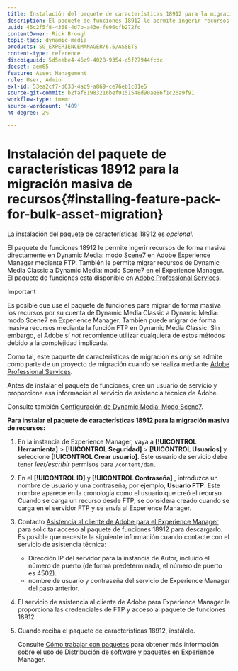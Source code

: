 ```yaml
---
title: Instalación del paquete de características 18912 para la migración masiva de recursos
description: El paquete de funciones 18912 le permite ingerir recursos de forma masiva mediante FTP o migrar recursos de Dynamic Media Classic a Dynamic Media en Adobe Experience Manager. Este feature pack opcional está disponible en la asistencia de Adobe.
uuid: 45c2f5f8-4368-4d7b-a43e-fe96cfb272fd
contentOwner: Rick Brough
topic-tags: dynamic-media
products: SG_EXPERIENCEMANAGER/6.5/ASSETS
content-type: reference
discoiquuid: 5d5eebe4-46c9-4028-9354-c5f27944fcdc
docset: aem65
feature: Asset Management
role: User, Admin
exl-id: 53ea2cf7-d633-4ab9-a869-ce76eb1c01e5
source-git-commit: b2faf81983216bef9151548d90ae86f1c26a9f91
workflow-type: tm+mt
source-wordcount: '409'
ht-degree: 2%

---
```


# Instalación del paquete de características 18912 para la migración masiva de recursos{#installing-feature-pack-for-bulk-asset-migration}

La instalación del paquete de características 18912 es *opcional*.

El paquete de funciones 18912 le permite ingerir recursos de forma masiva directamente en Dynamic Media: modo Scene7 en Adobe Experience Manager mediante FTP. También le permite migrar recursos de Dynamic Media Classic a Dynamic Media: modo Scene7 en el Experience Manager. El paquete de funciones está disponible en [Adobe Professional Services](https://business.adobe.com/customers/consulting-services/main.html).

>[!IMPORTANT]
>
>Es posible que use el paquete de funciones para migrar de forma masiva los recursos por su cuenta de Dynamic Media Classic a Dynamic Media: modo Scene7 en Experience Manager. También puede migrar de forma masiva recursos mediante la función FTP en Dynamic Media Classic. Sin embargo, el Adobe sí *not* recomiende utilizar cualquiera de estos métodos debido a la complejidad implicada.
>
>Como tal, este paquete de características de migración es *only* se admite como parte de un proyecto de migración cuando se realiza mediante [Adobe Professional Services](https://business.adobe.com/customers/consulting-services/main.html).

Antes de instalar el paquete de funciones, cree un usuario de servicio y proporcione esa información al servicio de asistencia técnica de Adobe.

Consulte también [Configuración de Dynamic Media: Modo Scene7](/help/assets/config-dms7.md).

**Para instalar el paquete de características 18912 para la migración masiva de recursos:**

1. En la instancia de Experience Manager, vaya a **[!UICONTROL Herramienta]** > **[!UICONTROL Seguridad]** > **[!UICONTROL Usuarios]** y seleccione **[!UICONTROL Crear usuario]**. Este usuario de servicio debe tener *leer/escribir* permisos para `/content/dam.`
1. En el **[!UICONTROL ID]** y **[!UICONTROL Contraseña]** , introduzca un nombre de usuario y una contraseña; por ejemplo, **Usuario FTP**. Este nombre aparece en la cronología como el usuario que creó el recurso. Cuando se carga un recurso desde FTP, se considera creado cuando se carga en el servidor FTP y se envía al Experience Manager.
1. Contacto [Asistencia al cliente de Adobe para el Experience Manager](https://experienceleague.adobe.com/?support-solution=General&amp;lang=es#support) para solicitar acceso al paquete de funciones 18912 para descargarlo. Es posible que necesite la siguiente información cuando contacte con el servicio de asistencia técnica:

   * Dirección IP del servidor para la instancia de Autor, incluido el número de puerto (de forma predeterminada, el número de puerto es 4502).
   * nombre de usuario y contraseña del servicio de Experience Manager del paso anterior.

1. El servicio de asistencia al cliente de Adobe para Experience Manager le proporciona las credenciales de FTP y acceso al paquete de funciones 18912.
1. Cuando reciba el paquete de características 18912, instálelo.

   Consulte [Cómo trabajar con paquetes](/help/sites-administering/package-manager.md) para obtener más información sobre el uso de Distribución de software y paquetes en Experience Manager.
